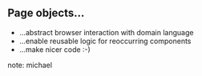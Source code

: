 ## Page objects...

- ...abstract browser interaction with domain language
- ...enable reusable logic for reoccurring components
- ...make nicer code :-)

note:
michael
